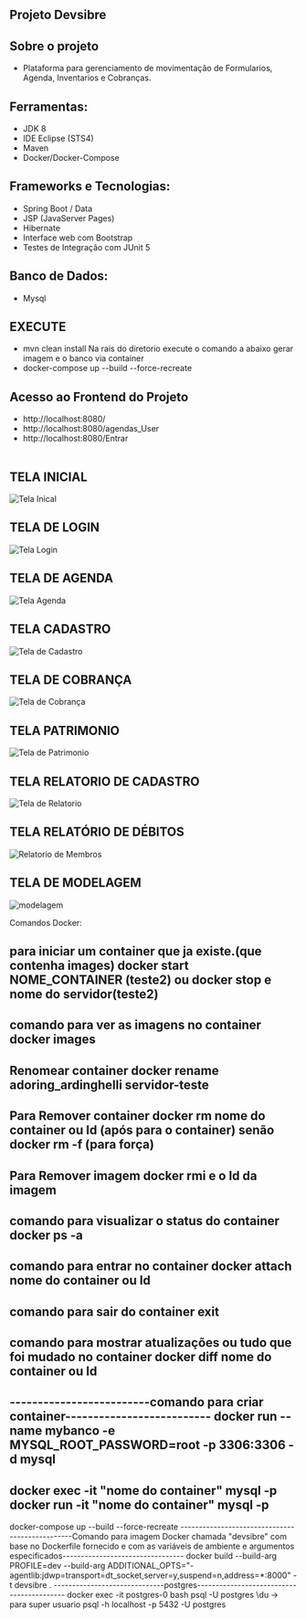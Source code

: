 ## Projeto Devsibre

## Sobre o projeto

- Plataforma para gerenciamento de movimentação de Formularios, Agenda, Inventarios e Cobranças.

## Ferramentas:

- JDK 8
- IDE Eclipse (STS4)
- Maven
- Docker/Docker-Compose

## Frameworks e Tecnologias:
- Spring Boot / Data
- JSP (JavaServer Pages)
- Hibernate
- Interface web com Bootstrap
- Testes de Integração com JUnit 5

## Banco de Dados:
- Mysql

## EXECUTE
- mvn clean install
Na rais do diretorio execute o comando a abaixo gerar imagem e o banco via container
- docker-compose up --build --force-recreate

## Acesso ao Frontend do Projeto
- http://localhost:8080/
- http://localhost:8080/agendas_User
- http://localhost:8080/Entrar
<br><br>
## TELA INICIAL
![Tela Inical](https://github.com/Ernilson/devsibre/assets/30840118/2468c14b-1be7-4900-8164-f1289680739f)

## TELA DE LOGIN
![Tela Login](https://github.com/Ernilson/devsibre/assets/30840118/dbe6b679-7184-4ac5-8182-bde2d5f421cf)

## TELA DE AGENDA
![Tela Agenda](https://github.com/Ernilson/devsibre/assets/30840118/3c14cd16-a1d7-4dda-9c80-99a9c0bc25c3)

## TELA CADASTRO
![Tela de Cadastro](https://github.com/Ernilson/devsibre/assets/30840118/85aced31-da8b-4d36-9e4b-f8fa73c94829)

## TELA DE COBRANÇA
![Tela de Cobrança](https://github.com/Ernilson/devsibre/assets/30840118/97b8d018-9853-4e68-bfaf-89e5a694afbc)

## TELA PATRIMONIO
![Tela de Patrimonio](https://github.com/Ernilson/devsibre/assets/30840118/126dbff2-243d-4f2a-90e6-67701c0ebd3a)

## TELA RELATORIO DE CADASTRO
![Tela de Relatorio](https://github.com/Ernilson/devsibre/assets/30840118/def69275-eaf5-4682-b4fe-99379fa65891)

## TELA RELATÓRIO DE DÉBITOS
![Relatorio de Membros](https://github.com/Ernilson/devsibre/assets/30840118/23e86abb-c18d-4187-a7b2-62a02f0ae6e6)

## TELA DE MODELAGEM
![modelagem](https://github.com/Ernilson/devsibre/assets/30840118/1ea4e495-f6ea-4888-afb1-a076a1602dc0)


Comandos Docker:

para iniciar um container que ja existe.(que contenha images)
 docker start NOME_CONTAINER (teste2)
ou docker stop e nome do servidor(teste2)
--------------------------------------------------------------
comando para ver as imagens no container
docker images
--------------------------------------------------------------
Renomear container
docker rename adoring_ardinghelli servidor-teste
----------------------------------------------------------------
Para Remover container
docker rm nome do container ou Id (após para o container) senão docker rm -f (para força)
----------------------------------------------------------------
Para Remover imagem
docker rmi e o Id da imagem
--------------------------------------------------------------
comando para visualizar o status do container
docker ps -a 
---------------------------------------------------------------
comando para entrar no container
docker attach nome do container ou Id
---------------------------------------------------------------
comando para sair do container
exit
-------------------------------------------------------------------
comando para mostrar atualizações ou tudo que foi mudado no container
docker diff nome do container ou Id
----------------------------------------------------------------------------
-------------------------comando para criar container--------------------------
docker run --name mybanco -e MYSQL_ROOT_PASSWORD=root -p 3306:3306 -d mysql
-----------------------------------------------------------------------------
docker exec -it "nome do container" mysql -p
docker run -it "nome do container" mysql -p
------------------------------------------------------------------------------------
docker-compose up --build --force-recreate
------------------------------------------------Comando para imagem Docker chamada "devsibre" com base no Dockerfile fornecido e com as variáveis de ambiente e argumentos especificados---------------------------------
docker build --build-arg PROFILE=dev --build-arg ADDITIONAL_OPTS="-agentlib:jdwp=transport=dt_socket,server=y,suspend=n,address=*:8000" -t devsibre .
------------------------------postgres------------------------------------------
docker exec -it postgres-0 bash
psql -U postgres
\du -> para super usuario
psql -h localhost -p 5432 -U postgres
